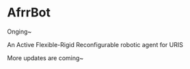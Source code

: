 # AfrrBot
Onging~

An Active Flexible-Rigid Reconfigurable robotic agent for URIS

More updates are coming~
